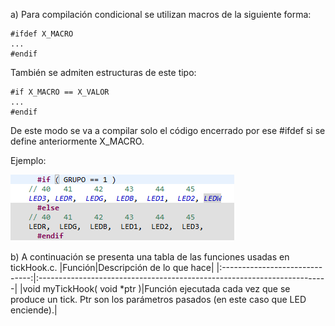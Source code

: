a)
Para compilación condicional se utilizan macros de la siguiente forma:
```
#ifdef X_MACRO
...
#endif
```
También se admiten estructuras de este tipo:

```
#if X_MACRO == X_VALOR
...
#endif
```

De este modo se va a compilar solo el código encerrado por ese #ifdef si se define anteriormente X_MACRO.


Ejemplo:

![This is an image](./pre.png)

b) A continuación se presenta una tabla de las funciones usadas en tickHook.c.
|Función|Descripción de lo que hace|
|:------------------------------:|:------------------------------------------------------------------------|
|void myTickHook( void *ptr )|Función ejecutada cada vez que se produce un tick. Ptr son los parámetros pasados (en este caso que LED enciende).|
